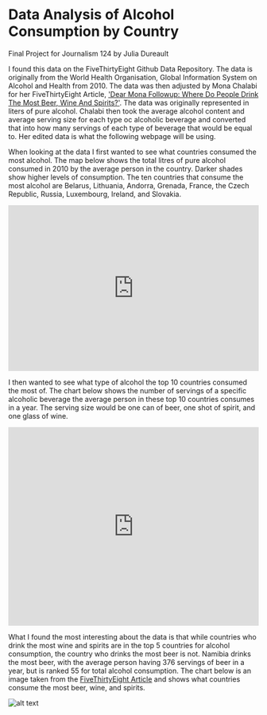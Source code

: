# Data Analysis of Alcohol Consumption by Country

Final Project for Journalism 124 by Julia Dureault 

I found this data on the FiveThirtyEight Github Data Repository. The data is originally from the World Health Organisation, Global Information System on Alcohol and Health  from 2010. The data was then adjusted by Mona Chalabi for her FiveThirtyEight Article, ['Dear Mona Followup: Where Do People Drink The Most Beer, Wine And Spirits?'](https://fivethirtyeight.com/features/dear-mona-followup-where-do-people-drink-the-most-beer-wine-and-spirits/). The data was originally represented in liters of pure alcohol. Chalabi then took the average alcohol content and average serving size for each type oc alcoholic beverage and converted that into how many servings of each type of beverage that would be equal to. Her edited data is what the following webpage will be using. 

When looking at the data I first wanted to see what countries consumed the most alcohol. The map below shows the total litres of pure alcohol consumed in 2010 by the average person in the country. Darker shades show higher levels of consumption. The ten countries that consume the most alcohol are Belarus, Lithuania, Andorra, Grenada, France, the Czech Republic, Russia, Luxembourg, Ireland, and Slovakia.   

<iframe title="Alcohol Consumption by Country" aria-label="map" id="datawrapper-chart-Q7plJ" src="https://datawrapper.dwcdn.net/Q7plJ/1/" scrolling="no" frameborder="0" style="width: 0; min-width: 100% !important; border: none;" height="334"></iframe><script type="text/javascript">!function(){"use strict";window.addEventListener("message",(function(a){if(void 0!==a.data["datawrapper-height"])for(var e in a.data["datawrapper-height"]){var t=document.getElementById("datawrapper-chart-"+e)||document.querySelector("iframe[src*='"+e+"']");t&&(t.style.height=a.data["datawrapper-height"][e]+"px")}}))}();
</script>

I then wanted to see what type of alcohol the top 10 countries consumed the most of. The chart below shows the number of servings of a specific alcoholic beverage the average person in these top 10 countries consumes in a year. The serving size would be one can of beer, one shot of spirit, and one glass of wine. 
 

<iframe title="What do countries with the highest alcohol consumption drink?" aria-label="chart" id="datawrapper-chart-XelXZ" src="https://datawrapper.dwcdn.net/XelXZ/2/" scrolling="no" frameborder="0" style="width: 0; min-width: 100% !important; border: none;" height="400"></iframe><script type="text/javascript">!function(){"use strict";window.addEventListener("message",(function(a){if(void 0!==a.data["datawrapper-height"])for(var e in a.data["datawrapper-height"]){var t=document.getElementById("datawrapper-chart-"+e)||document.querySelector("iframe[src*='"+e+"']");t&&(t.style.height=a.data["datawrapper-height"][e]+"px")}}))}();
</script>

What I found the most interesting about the data is that while countries who drink the most wine and spirits are in the top 5 countries for alcohol consumption, the country who drinks the most beer is not. Namibia drinks the most beer, with the average person having 376 servings of beer in a year, but is ranked 55 for total alcohol consumption. The chart below is an image taken from the [FiveThirtyEight Article](https://fivethirtyeight.com/features/dear-mona-followup-where-do-people-drink-the-most-beer-wine-and-spirits/) and shows what countries consume the most beer, wine, and spirits. 

![alt text](https://fivethirtyeight.com/wp-content/uploads/2014/08/chalabi-datalab-alcohol-table-1.png?w=1150)

